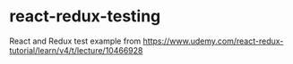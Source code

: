 # react-redux-testing
React and Redux test example from https://www.udemy.com/react-redux-tutorial/learn/v4/t/lecture/10466928
